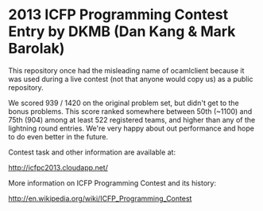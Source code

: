 2013 ICFP Programming Contest Entry by DKMB (Dan Kang & Mark Barolak)
===========

This repository once had the misleading name of ocamlclient because it was used during a
live contest (not that anyone would copy us) as a public repository.

We scored 939 / 1420 on the original problem set, but didn't get to the bonus problems.
This score ranked somewhere between 50th (~1100) and 75th (904) among at least 522
registered teams, and higher than any of the lightning round entries.  We're very happy
about out performance and hope to do even better in the future.

Contest task and other information are available at:

http://icfpc2013.cloudapp.net/

More information on ICFP Programming Contest and its history:

http://en.wikipedia.org/wiki/ICFP_Programming_Contest
